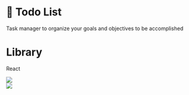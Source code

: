 
# 📅 Todo List

Task manager to organize your goals and objectives to be accomplished

# Library
React

<img src="https://drive.google.com/file/d/1cFBC276K-9oCHule95zLoVXHLXM9GzUZ/view">

<br>

<img src="https://drive.google.com/file/d/1IDuBVhGwOSIFRtphyq-cWpdXPOLi-HlS/view">
